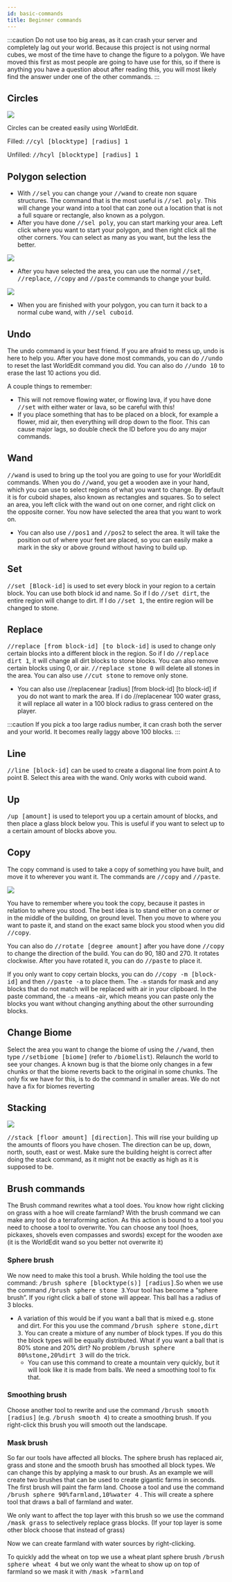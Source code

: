 ```yaml
---
id: basic-commands
title: Beginner commands
---
```


:::caution
Do not use too big areas, as it can crash your server and completely lag out your world.
Because this project is not using normal cubes, we most of the time have to change the figure to a polygon. We have moved this first as most people are going to have use for this, so if there is anything you have a question about after reading this, you will most likely find the answer under one of the other commands.
:::

## Circles

![](@site/static/img/docs/world-edit/beginner-commands/circles.png)

Circles can be created easily using WorldEdit. 

Filled: <kbd>//cyl [blocktype] [radius] 1</kbd>

Unfilled: <kbd>//hcyl [blocktype] [radius] 1</kbd>

## Polygon selection

- With <kbd>//sel</kbd> you can change your <kbd>//wand</kbd> to create non square structures. The command that is the most useful is <kbd>//sel poly</kbd>. This will change your wand into a tool that can zone out a location that is not a full square or rectangle, also known as a polygon.
- After you have done <kbd>//sel poly</kbd>, you can start marking your area. Left click where you want to start your polygon, and then right click all the other corners. You can select as many as you want, but the less the better. 

![](@site/static/img/docs/world-edit/beginner-commands/polygon_1.png)

- After you have selected the area, you can use the normal <kbd>//set</kbd>, <kbd>//replace</kbd>, <kbd>//copy</kbd> and <kbd>//paste</kbd> commands to change your build.

![](@site/static/img/docs/world-edit/beginner-commands/polygon_2.png)

- When you are finished with your polygon, you can turn it back to a normal cube wand, with <kbd>//sel cuboid</kbd>.

## Undo 

The undo command is your best friend. If you are afraid to mess up, undo is here to help you. After you have done most commands, you can do <kbd>//undo</kbd> to reset the last WorldEdit command you did. You can also do <kbd>//undo 10</kbd> to erase the last 10 actions you did.

A couple things to remember:
- This will not remove flowing water, or flowing lava, if you have done <kbd>//set</kbd> with either water or lava, so be careful with this!
- If you place something that has to be placed on a block, for example a flower, mid air, then everything will drop down to the floor. This can cause major lags, so double check the ID before you do any major commands.

## Wand 

<kbd>//wand</kbd> is used to bring up the tool you are going to use for your WorldEdit commands. When you do <kbd>//wand</kbd>, you get a wooden axe in your hand, which you can use to select regions of what you want to change. By default it is for cuboid shapes, also known as rectangles and squares. So to select an area, you left click with the wand out on one corner, and right click on the opposite corner. You now have selected the area that you want to work on.

- You can also use <kbd>//pos1</kbd> and <kbd>//pos2</kbd> to select the area. It will take the position out of where your feet are placed, so you can easily make a mark in the sky or above ground without having to build up.

## Set

<kbd>//set [Block-id]</kbd> is used to set every block in your region to a certain block. You can use both block id and name. So if I do <kbd>//set dirt</kbd>, the entire region will change to dirt. If I do <kbd>//set 1</kbd>, the entire region will be changed to stone.

## Replace

<kbd>//replace [from block-id] [to block-id]</kbd> is used to change only certain blocks into a different block in the region. So if I do <kbd>//replace dirt 1</kbd>, it will change all dirt blocks to stone blocks. You can also remove certain blocks using 0, or air. <kbd>//replace stone 0</kbd> will delete all stones in the area. You can also use <kbd>//cut stone</kbd> to remove only stone.

- You can also use //replacenear [radius] [from block-id] [to block-id] if you do not want to mark the area. If i do 
//replacenear 100 water grass, it will replace all water in a 100 block radius to grass centered on the player.

:::caution
If you pick a too large radius number, it can crash both the server and your world. It becomes really laggy above 100 blocks.
:::

## Line 

<kbd>//line [block-id]</kbd> can be used to create a diagonal line from point A to point B. Select this area with the wand. Only works with cuboid wand.

## Up

<kbd>/up [amount]</kbd> is used to teleport you up a certain amount of blocks, and then place a glass block below you. This is useful if you want to select up to a certain amount of blocks above you.

## Copy 

The copy command is used to take a copy of something you have built, and move it to wherever you want it. The commands are <kbd>//copy</kbd> and <kbd>//paste</kbd>.

![](@site/static/img/docs/world-edit/beginner-commands/copy.png)

You have to remember where you took the copy, because it pastes in relation to where you stood. The best idea is to stand either on a corner or in the middle of the building, on ground level. Then you move to where you want to paste it, and stand on the exact same block you stood when you did <kbd>//copy</kbd>.

You can also do <kbd>//rotate [degree amount]</kbd> after you have done <kbd>//copy</kbd> to change the direction of the build. You can do 90, 180 and 270. It rotates clockwise. After you have rotated it, you can do <kbd>//paste</kbd> to place it.

If you only want to copy certain blocks, you can do <kbd>//copy -m [block-id]</kbd> and then 
<kbd>//paste -a</kbd> to place them. The <code>-m</code> stands for mask and any blocks that do not match will be replaced with air in your clipboard. In the paste command, the <code>-a</code> means -air, which means you can paste only the blocks you want without changing anything about the other surrounding blocks.

## Change Biome

Select the area you want to change the biome of using the <kbd>//wand</kbd>, then type <kbd>//setbiome [biome]</kbd> (refer to <kbd>/biomelist</kbd>). Relaunch the world to see your changes.
A known bug is that the biome only changes in a few chunks or that the biome reverts back to the original in some chunks. The only fix we have for this, is to do the command in smaller areas. We do not have a fix for biomes reverting

## Stacking

![](@site/static/img/docs/world-edit/beginner-commands/stacking.gif)

<kbd>//stack [floor amount] [direction]</kbd>. This will rise your building up the amounts of floors you have chosen. The direction can be up, down, north, south, east or west.
Make sure the building height is correct after doing the stack command, as it might not be exactly as high as it is supposed to be.

## Brush commands

The Brush command rewrites what a tool does. You know how right clicking on grass with a hoe will create farmland? With the brush command we can make any tool do a terraforming action. As this action is bound to a tool you need to choose a tool to overwrite. You can choose any tool (hoes, pickaxes, shovels even compasses and swords) except for the wooden axe (it is the WorldEdit wand so you better not overwrite it)

### Sphere brush

We now need to make this tool a brush. While holding the tool use the command: <kbd>/brush sphere [blocktype(s)] [radius]</kbd>.So when we use the command <kbd>/brush sphere stone 3</kbd>.Your tool has become a “sphere brush”. If you right click a ball of stone will appear. This ball has a radius of 3 blocks.

- A variation of this would be if you want a ball that is mixed e.g. stone and dirt. For this you use the command <kbd>/brush sphere stone,dirt 3</kbd>. You can create a mixture of any number of block types. If you do this the block types will be equally distributed. What if you want a ball that is 80% stone and 20% dirt? No problem <kbd>/brush sphere 80%stone,20%dirt 3</kbd> will do the trick.
    - You can use this command to create a mountain very quickly, but it will look like it is made from balls. We need a smoothing tool to fix that.

### Smoothing brush

Choose another tool to rewrite and use the command <kbd>/brush smooth [radius]</kbd> (e.g. <kbd>/brush smooth 4</kbd>) to create a smoothing brush. If you right-click this brush you will smooth out the landscape.

### Mask brush

So far our tools have affected all blocks. The sphere brush has replaced air, grass and stone and the smooth brush has smoothed all block types. We can change this by applying a mask to our brush.
As an example we will create two brushes that can be used to create gigantic farms in seconds.
The first brush will paint the farm land.
Choose a tool and use the command <kbd>/brush sphere 90%farmland,10%water 4</kbd> . This will create a sphere tool that draws a ball of farmland and water.

We only want to affect the top layer with this brush so we use the command <kbd>/mask grass</kbd> to selectively replace grass blocks. (If your top layer is some other block choose that instead of grass)

Now we can create farmland with water sources by right-clicking.

To quickly add the wheat on top we use a wheat plant sphere brush <kbd>/brush sphere wheat 4</kbd> but we only want the wheat to show up on top of farmland so we mask it with <kbd>/mask >farmland</kbd>
